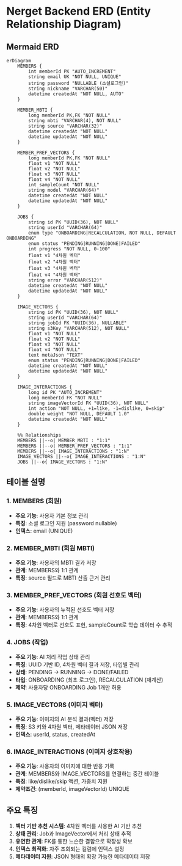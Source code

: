 # Nerget Backend ERD (Entity Relationship Diagram)

## Mermaid ERD

```mermaid
erDiagram
    MEMBERS {
        int memberId PK "AUTO_INCREMENT"
        string email UK "NOT NULL, UNIQUE"
        string password "NULLABLE (소셜로그인)"
        string nickname "VARCHAR(50)"
        datetime createdAt "NOT NULL, AUTO"
    }

    MEMBER_MBTI {
        long memberId PK,FK "NOT NULL"
        string mbti "VARCHAR(4), NOT NULL"
        string source "VARCHAR(32)"
        datetime createdAt "NOT NULL"
        datetime updatedAt "NOT NULL"
    }

    MEMBER_PREF_VECTORS {
        long memberId PK,FK "NOT NULL"
        float v1 "NOT NULL"
        float v2 "NOT NULL"
        float v3 "NOT NULL"
        float v4 "NOT NULL"
        int sampleCount "NOT NULL"
        string model "VARCHAR(64)"
        datetime createdAt "NOT NULL"
        datetime updatedAt "NOT NULL"
    }

    JOBS {
        string id PK "UUID(36), NOT NULL"
        string userId "VARCHAR(64)"
        enum type "ONBOARDING|RECALCULATION, NOT NULL, DEFAULT ONBOARDING"
        enum status "PENDING|RUNNING|DONE|FAILED"
        int progress "NOT NULL, 0-100"
        float v1 "4차원 벡터"
        float v2 "4차원 벡터"
        float v3 "4차원 벡터"
        float v4 "4차원 벡터"
        string error "VARCHAR(512)"
        datetime createdAt "NOT NULL"
        datetime updatedAt "NOT NULL"
    }

    IMAGE_VECTORS {
        string id PK "UUID(36), NOT NULL"
        string userId "VARCHAR(64)"
        string jobId FK "UUID(36), NULLABLE"
        string s3Key "VARCHAR(512), NOT NULL"
        float v1 "NOT NULL"
        float v2 "NOT NULL"
        float v3 "NOT NULL"
        float v4 "NOT NULL"
        text metaJson "TEXT"
        enum status "PENDING|RUNNING|DONE|FAILED"
        datetime createdAt "NOT NULL"
        datetime updatedAt "NOT NULL"
    }

    IMAGE_INTERACTIONS {
        long id PK "AUTO_INCREMENT"
        long memberId FK "NOT NULL"
        string imageVectorId FK "UUID(36), NOT NULL"
        int action "NOT NULL, +1=like, -1=dislike, 0=skip"
        double weight "NOT NULL, DEFAULT 1.0"
        datetime createdAt "NOT NULL"
    }

    %% Relationships
    MEMBERS ||--o| MEMBER_MBTI : "1:1"
    MEMBERS ||--o| MEMBER_PREF_VECTORS : "1:1"
    MEMBERS ||--o{ IMAGE_INTERACTIONS : "1:N"
    IMAGE_VECTORS ||--o{ IMAGE_INTERACTIONS : "1:N"
    JOBS ||--o{ IMAGE_VECTORS : "1:N"
```

## 테이블 설명

### 1. MEMBERS (회원)

- **주요 기능**: 사용자 기본 정보 관리
- **특징**: 소셜 로그인 지원 (password nullable)
- **인덱스**: email (UNIQUE)

### 2. MEMBER_MBTI (회원 MBTI)

- **주요 기능**: 사용자의 MBTI 결과 저장
- **관계**: MEMBERS와 1:1 관계
- **특징**: source 필드로 MBTI 산출 근거 관리

### 3. MEMBER_PREF_VECTORS (회원 선호도 벡터)

- **주요 기능**: 사용자의 누적된 선호도 벡터 저장
- **관계**: MEMBERS와 1:1 관계
- **특징**: 4차원 벡터로 선호도 표현, sampleCount로 학습 데이터 수 추적

### 4. JOBS (작업)

- **주요 기능**: AI 처리 작업 상태 관리
- **특징**: UUID 기반 ID, 4차원 벡터 결과 저장, 타입별 관리
- **상태**: PENDING → RUNNING → DONE/FAILED
- **타입**: ONBOARDING (최초 로그인), RECALCULATION (재계산)
- **제약**: 사용자당 ONBOARDING Job 1개만 허용

### 5. IMAGE_VECTORS (이미지 벡터)

- **주요 기능**: 이미지의 AI 분석 결과(벡터) 저장
- **특징**: S3 키와 4차원 벡터, 메타데이터 JSON 저장
- **인덱스**: userId, status, createdAt

### 6. IMAGE_INTERACTIONS (이미지 상호작용)

- **주요 기능**: 사용자의 이미지에 대한 반응 기록
- **관계**: MEMBERS와 IMAGE_VECTORS를 연결하는 중간 테이블
- **특징**: like/dislike/skip 액션, 가중치 지원
- **제약조건**: (memberId, imageVectorId) UNIQUE

## 주요 특징

1. **벡터 기반 추천 시스템**: 4차원 벡터를 사용한 AI 기반 추천
2. **상태 관리**: Job과 ImageVector에서 처리 상태 추적
3. **유연한 관계**: FK를 통한 느슨한 결합으로 확장성 확보
4. **인덱스 최적화**: 자주 조회되는 컬럼에 인덱스 설정
5. **메타데이터 지원**: JSON 형태의 확장 가능한 메타데이터 저장
